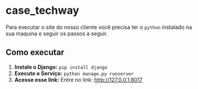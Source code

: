 # case_techway

Para executar o site do nosso cliente você precisa ter o `python` instalado na sua maquina e seguir os passos a seguir.

## Como executar

1. **Instale o Django:** `pip install django`
2. **Execute o Serviço:** `python manage.py runserver`
3. **Acesse esse link:** Entre no link: http://127.0.0.1:8017
